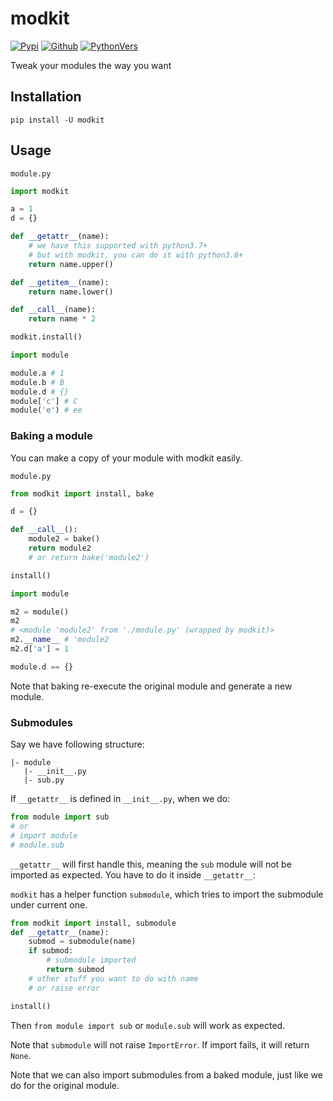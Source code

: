 # modkit

[![Pypi](https://img.shields.io/pypi/v/modkit?style=flat-square)](https://pypi.org/project/modkit/)
[![Github](https://img.shields.io/github/tag/pwwang/modkit?style=flat-square)](https://github.com/pwwang/modkit)
[![PythonVers](https://img.shields.io/pypi/pyversions/modkit?style=flat-square)](https://pypi.org/project/modkit/)

Tweak your modules the way you want

## Installation
```shell
pip install -U modkit
```

## Usage

`module.py`

```python
import modkit

a = 1
d = {}

def __getattr__(name):
    # we have this supported with python3.7+
    # but with modkit, you can do it with python3.6+
    return name.upper()

def __getitem__(name):
    return name.lower()

def __call__(name):
    return name * 2

modkit.install()
```

```python
import module

module.a # 1
module.b # B
module.d # {}
module['c'] # C
module('e') # ee
```

### Baking a module

You can make a copy of your module with modkit easily.

`module.py`

```python
from modkit import install, bake

d = {}

def __call__():
    module2 = bake()
    return module2
    # or return bake('module2')

install()
```

```python
import module

m2 = module()
m2
# <module 'module2' from './module.py' (wrapped by modkit)>
m2.__name__ # 'module2
m2.d['a'] = 1

module.d == {}
```
Note that baking re-execute the original module and generate a new module.

### Submodules

Say we have following structure:
```
|- module
   |- __init__.py
   |- sub.py
```
If `__getattr__` is defined in `__init__.py`, when we do:
```python
from module import sub
# or
# import module
# module.sub
```
`__getattr__` will first handle this, meaning the `sub` module will not be imported as expected. You have to do it inside `__getattr__`:

`modkit` has a helper function `submodule`, which tries to import the submodule under current one.

```python
from modkit import install, submodule
def __getattr__(name):
    submod = submodule(name)
    if submod:
        # submodule imported
        return submod
    # other stuff you want to do with name
    # or raise error

install()
```

Then `from module import sub` or `module.sub` will work as expected.

Note that `submodule` will not raise `ImportError`. If import fails, it will return `None`.

Note that we can also import submodules from a baked module, just like we do for the original module.
